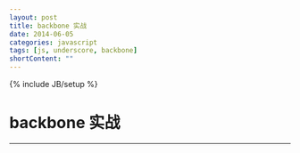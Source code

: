 ```yaml
---
layout: post
title: backbone 实战
date: 2014-06-05
categories: javascript
tags: [js, underscore, backbone]
shortContent: ""
---
```

{% include JB/setup %}

# backbone 实战
---

<!--break-->
